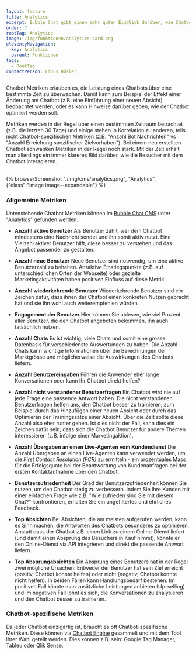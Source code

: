 ```yaml
---
layout: feature
title: Analytics
excerpt: Bubble Chat gibt einen sehr guten Einblick darüber, wie Chatbots von den Anwendern benutzt werden. Mit diesen Daten kann der Chatbot laufend verbessert werden.
order: 7
rootTag: Analytics
image: /img/funktionen/analytics-card.png
eleventyNavigation:
  key: Analytics
  parent: Funktionen
tags:
  - RootTag
contactPerson: Linus Hüsler
---
```


Chatbot Metriken erlauben es, die Leistung eines Chatbots über eine bestimmte Zeit zu überwachen. Damit kann zum Beispiel der Effekt einer Änderung am Chatbot (z.B. eine Einführung einer neuen Absicht) beobachtet werden, oder es kann Hinweise darüber geben, wie der Chatbot optimiert werden soll.

Metriken werden in der Regel über einen bestimmten Zeitraum betrachtet (z.B. die letzten 30 Tage) und einige stehen in Korrelation zu anderen, teils nicht Chatbot-spezifischen Metriken (z.B. "Anzahl Bot Nachrichten" vs "Anzahl Erreichung spezifischer Zielvorhaben"). Bei einem neu erstellten Chatbot schwanken Metriken in der Regel noch stark. Mit der Zeit erhält man allerdings ein immer klareres Bild darüber, wie die Besucher mit dem Chatbot interagieren.

<br>
{% browserScreenshot "./img/cms/analytics.png", "Analytics", {"class":"image image--expandable"} %}
<br>

### Allgemeine Metriken

Untenstehende Chatbot Metriken können im [Bubble Chat CMS](/funktionen/cms) unter "Analytics" gefunden werden:

- **Anzahl aktive Benutzer**
  Als Benutzer zählt, wer dem Chatbot mindestens eine Nachricht sendet und ihn somit aktiv nutzt. Eine Vielzahl aktiver Benutzer hilft, diese besser zu verstehen und das Angebot passender zu gestalten.

- **Anzahl neue Benutzer**
  Neue Benutzer sind notwendig, um eine aktive Benutzerzahl zu behalten. Attraktive Einstiegspunkte (z.B. auf unterschiedlichen Orten der Webseite) oder gezielte Marketingaktivitäten haben positiven Einfluss auf diese Metrik.

- **Anzahl wiederkehrende Benutzer**
  Wiederkehrende Benutzer sind ein Zeichen dafür, dass ihnen der Chatbot einen konkreten Nutzen gebracht hat und sie ihn wohl auch weiterempfehlen würden.

- **Engagement der Benutzer**
  Hier können Sie ablesen, wie viel Prozent aller Benutzer, die den Chatbot angeboten bekommen, ihn auch tatsächlich nutzen.

- **Anzahl Chats**
  Es ist wichtig, viele Chats und somit eine grosse Datenbasis für verschiedenste Auswertungen zu haben. Die Anzahl Chats kann wichtige Informationen über die Berechnungen der Marktgrösse und möglicherweise die Auswirkungen des Chatbots liefern.

- **Anzahl Benutzereingaben**
  Führen die Anwender eher lange Konversationen oder kann Ihr Chatbot direkt helfen?

- **Anzahl nicht verstandener Benutzerfragen**
  Ein Chatbot wird nie auf jede Frage eine passende Antwort haben. Die nicht verstandenen Benutzerfragen helfen uns, den Chatbot besser zu trainieren; zum Beispiel durch das Hinzufügen einer neuen Absicht oder durch das Optimieren der Trainingssätze einer Absicht. Über die Zeit sollte diese Anzahl also eher runter gehen. Ist dies nicht der Fall, kann dies ein Zeichen dafür sein, dass sich die Chatbot Benutzer für andere Themen interessieren (z.B. infolge einer Marketingaktion).

- **Anzahl Übergaben an einen Live-Agenten vom Kundendienst**
  Die Anzahl Übergaben an einen Live-Agenten kann verwendet werden, um die _First Contact Resolution (FCR)_ zu ermitteln - ein prozentuales Mass für die Erfolgsquote bei der Beantwortung von Kundenanfragen bei der ersten Kontaktaufnahme über den Chatbot.

- **Benutzerzufriedenheit**
  Der Grad der Benutzerzufriedenheit können Sie nutzen, um den Chatbot stetig zu verbessern. Indem Sie Ihre Kunden mit einer einfachen Frage wie z.B. "Wie zufrieden sind Sie mit diesem Chat?" konfrontieren, erhalten Sie ein ungefiltertes und ehrliches Feedback.

- **Top Absichten**
  Bei Absichten, die am meisten aufgerufen werden, kann es Sinn machen, die Antworten des Chatbots besonderes zu optimieren. Anstatt dass der Chatbot z.B. einen Link zu einem Online-Dienst liefert (und damit einen Absprung des Besuchers in Kauf nimmt), könnte er den Online-Dienst via API integrieren und direkt die passende Antwort liefern.

- **Top Absprungabsichten**
  Ein Absprung eines Benutzers hat in der Regel zwei mögliche Ursachen: Entweder der Benutzer hat sein Ziel erreicht (positiv, Chatbot konnte helfen) oder nicht (negativ, Chatbot konnte nicht helfen). In beiden Fällen kann Handlungsbedarf bestehen. Im positiven Fall könnte man zusätzliche Leistungen anbieten (Up-selling) und im negativen Fall lohnt es sich, die Konversationen zu analysieren und den Chatbot besser zu trainieren.

### Chatbot-spezifische Metriken

Da jeder Chatbot einzigartig ist, braucht es oft Chatbot-spezifische Metriken. Diese können via [Chatbot Engine](/funktionen/chatbot-tasks/) gesammelt und mit dem Tool Ihrer Wahl geteilt werden. Dies können z.B. sein: Google Tag Manager, Tableu oder Qlik Sense.
